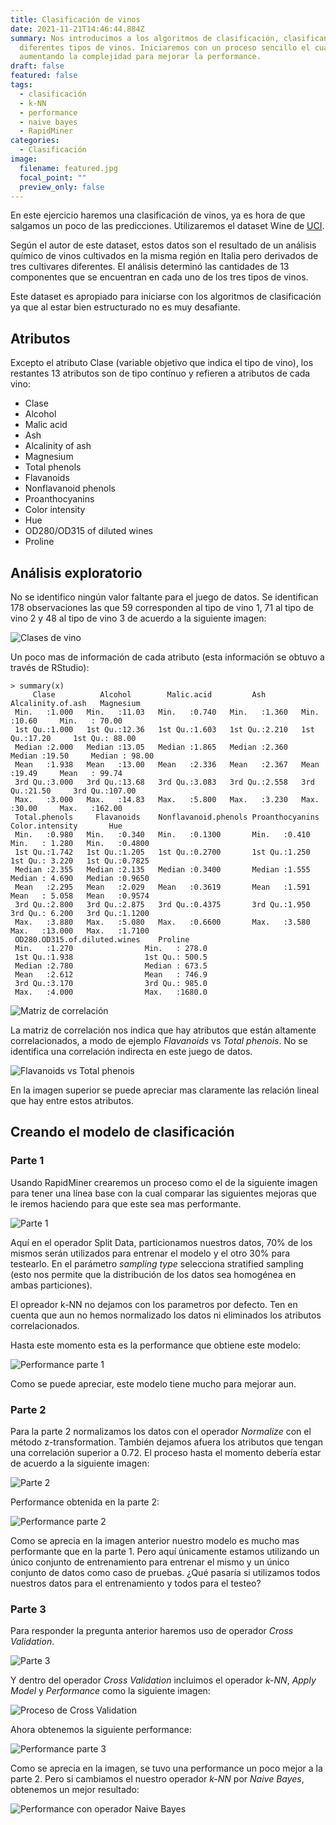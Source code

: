 ```yaml
---
title: Clasificación de vinos
date: 2021-11-21T14:46:44.884Z
summary: Nos introducimos a los algoritmos de clasificación, clasificando
  diferentes tipos de vinos. Iniciaremos con un proceso sencillo el cual ira
  aumentando la complejidad para mejorar la performance.
draft: false
featured: false
tags:
  - clasificación
  - k-NN
  - performance
  - naive bayes
  - RapidMiner
categories:
  - Clasificación
image:
  filename: featured.jpg
  focal_point: ""
  preview_only: false
---
```

En este ejercicio haremos una clasificación de vinos, ya es hora de  que salgamos un poco de las predicciones. Utilizaremos el dataset Wine de [UCI](https://archive.ics.uci.edu/ml/datasets/wine).

Según el autor de este dataset, estos datos son el resultado de un análisis químico de vinos cultivados en la misma región en Italia pero derivados de tres cultivares diferentes. El análisis determinó las cantidades de 13 componentes que se encuentran en cada uno de los tres tipos de vinos. 

Este dataset es apropiado para iniciarse con los algoritmos de clasificación ya que al estar bien estructurado no es muy desafiante. 

## Atributos

Excepto el atributo Clase (variable objetivo que indica el tipo de vino), los restantes 13 atributos son de tipo contínuo y refieren a atributos de cada vino:

* Clase
* Alcohol
* Malic acid
* Ash
* Alcalinity of ash
* Magnesium
* Total phenols
* Flavanoids
* Nonflavanoid phenols
* Proanthocyanins
* Color intensity
* Hue
* OD280/OD315 of diluted wines
* Proline

## Análisis exploratorio

No se identifico ningún valor faltante para el juego de datos. Se identifican 178 observaciones las que 59 corresponden al tipo de vino 1, 71 al tipo de vino 2 y 48 al tipo de vino 3 de acuerdo a la siguiente imagen:

![Clases de vino](clases.png "Clases de vino")

Un poco mas de información de cada atributo (esta información se obtuvo a través de RStudio):

```
> summary(x)
     Clase          Alcohol        Malic.acid         Ash        Alcalinity.of.ash   Magnesium     
 Min.   :1.000   Min.   :11.03   Min.   :0.740   Min.   :1.360   Min.   :10.60     Min.   : 70.00  
 1st Qu.:1.000   1st Qu.:12.36   1st Qu.:1.603   1st Qu.:2.210   1st Qu.:17.20     1st Qu.: 88.00  
 Median :2.000   Median :13.05   Median :1.865   Median :2.360   Median :19.50     Median : 98.00  
 Mean   :1.938   Mean   :13.00   Mean   :2.336   Mean   :2.367   Mean   :19.49     Mean   : 99.74  
 3rd Qu.:3.000   3rd Qu.:13.68   3rd Qu.:3.083   3rd Qu.:2.558   3rd Qu.:21.50     3rd Qu.:107.00  
 Max.   :3.000   Max.   :14.83   Max.   :5.800   Max.   :3.230   Max.   :30.00     Max.   :162.00  
 Total.phenols     Flavanoids    Nonflavanoid.phenols Proanthocyanins Color.intensity       Hue        
 Min.   :0.980   Min.   :0.340   Min.   :0.1300       Min.   :0.410   Min.   : 1.280   Min.   :0.4800  
 1st Qu.:1.742   1st Qu.:1.205   1st Qu.:0.2700       1st Qu.:1.250   1st Qu.: 3.220   1st Qu.:0.7825  
 Median :2.355   Median :2.135   Median :0.3400       Median :1.555   Median : 4.690   Median :0.9650  
 Mean   :2.295   Mean   :2.029   Mean   :0.3619       Mean   :1.591   Mean   : 5.058   Mean   :0.9574  
 3rd Qu.:2.800   3rd Qu.:2.875   3rd Qu.:0.4375       3rd Qu.:1.950   3rd Qu.: 6.200   3rd Qu.:1.1200  
 Max.   :3.880   Max.   :5.080   Max.   :0.6600       Max.   :3.580   Max.   :13.000   Max.   :1.7100  
 OD280.OD315.of.diluted.wines    Proline      
 Min.   :1.270                Min.   : 278.0  
 1st Qu.:1.938                1st Qu.: 500.5  
 Median :2.780                Median : 673.5  
 Mean   :2.612                Mean   : 746.9  
 3rd Qu.:3.170                3rd Qu.: 985.0  
 Max.   :4.000                Max.   :1680.0  
```

![Matriz de correlación](matriz-de-correlacion.png "Matriz de correlación")

La matriz de correlación nos indica que hay atributos que están altamente correlacionados, a modo de ejemplo *Flavanoids* vs *Total phenois*. No se identifica una correlación indirecta en este juego de datos.

![Flavanoids vs Total phenois](correlacionados.png "Flavanoids vs Total phenois")

En la imagen superior se puede apreciar mas claramente las relación lineal que hay entre estos atributos.

## Creando el modelo de clasificación

### Parte 1

Usando RapidMiner crearemos un proceso como el de la siguiente imagen para tener una línea base con la cual comparar las siguientes mejoras que le iremos haciendo para que este sea mas performante.

![Parte 1](parte-1.png "Parte 1")

Aquí en el operador Split Data, particionamos nuestros datos, 70% de los mismos serán utilizados para entrenar el modelo y el otro 30% para testearlo. En el parámetro *sampling type* selecciona stratified sampling (esto nos permite que la distribución de los datos sea homogénea en ambas particiones).

El opreador k-NN no dejamos con los parametros por defecto. Ten en cuenta que aun no hemos normalizado los datos ni eliminados los atributos correlacionados.

Hasta este momento esta es la performance que obtiene este modelo:

![Performance parte 1](performance-parte-1.png "Performance parte 1")

Como se puede apreciar, este modelo tiene mucho para mejorar aun.

### Parte 2

Para la parte 2 normalizamos los datos con el operador *Normalize* con el método z-transformation. También dejamos afuera los atributos que tengan una correlación superior a 0.72. El proceso hasta el momento debería estar de acuerdo a la siguiente imagen:

![Parte 2](parte-2.png "Parte 2")

Performance obtenida en la parte 2:

![Performance parte 2](performance-parte-2.png "Performance parte 2")

Como se aprecia en la imagen anterior nuestro modelo es mucho mas performante que en la parte 1. Pero aquí únicamente estamos utilizando un único conjunto de entrenamiento para entrenar el mismo y un único conjunto de datos como caso de pruebas. ¿Qué pasaría si utilizamos todos nuestros datos para el entrenamiento y todos para el testeo?

### Parte 3

Para responder la pregunta anterior haremos uso de operador *Cross Validation*.

![Parte 3](parte-3.png "Parte 3")

Y dentro del operador *Cross Validation* incluimos el operador *k-NN*, *Apply Model* y *Performance* como la siguiente imagen:

![Proceso de Cross Validation](parte-3-cross-validation.png "Proceso de Cross Validation")

Ahora obtenemos la siguiente performance:

![Performance parte 3](performance-3.png "Performance parte 3")

Como se aprecia en la imagen, se tuvo una performance un poco mejor a la parte 2. Pero si cambiamos el nuestro operador *k-NN* por *Naive Bayes*, obtenemos un mejor resultado:

![Performance con operador Naive Bayes](acuraccy-naive-bayes.png "Performance con operador Naive Bayes")